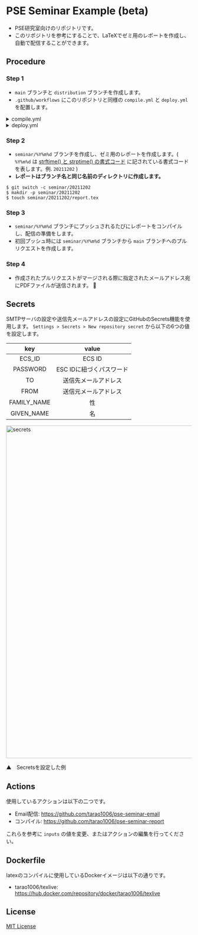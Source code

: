 # PSE Seminar Example (beta)

- PSE研究室向けのリポジトリです。
- このリポジトリを参考にすることで、LaTeXでゼミ用のレポートを作成し、自動で配信することができます。

## Procedure

### Step 1

- `main` ブランチと `distribution` ブランチを作成します。 
- `.github/workflows` にこのリポジトリと同様の `compile.yml` と `deploy.yml` を配置します。

<details>
<summary>compile.yml</summary>

```yaml
name: Compile

on:
  push:
    branches:
      - 'seminar/**'
  workflow_dispatch:

jobs:
  main:
    runs-on: ubuntu-latest
    steps:
      - name: Checkout branch
        uses: actions/checkout@v2
      - name: Count the number of pull requests
        id: count
        run: echo "::set-output name=count::$(gh pr list --search "$GITHUB_REF_NAME" --state all | wc -l)"
        env:
          GITHUB_TOKEN: ${{ secrets.GITHUB_TOKEN }}
      - name: Create pull request
        if: ${{ steps.count.outputs.count == 0 }}
        run: gh pr create --base main --title "$GITHUB_REF_NAME" --body ""
        env:
          GITHUB_TOKEN: ${{ secrets.GITHUB_TOKEN }}
      - name: Compile report
        uses: tarao1006/pse-seminar-report@main
        env:
          GITHUB_TOKEN: ${{ secrets.GITHUB_TOKEN }}
```
</details>

<details>
<summary>deploy.yml</summary>

```yaml
name: Deploy

on:
  pull_request:
    branches:
      - main
    types: [closed]

jobs:
  main:
    runs-on: ubuntu-latest
    environment: email
    if: github.event.pull_request.merged == true
    steps:
      - name: Checkout Branch
        uses: actions/checkout@v2
        with:
          ref: distribution
      - name: Parse branch
        id: parse
        run: |
          IFS=/ ARR=(${{ github.head_ref }})
          echo "::set-output name=date::${ARR[1]}"
        shell: bash
      - name: Send email
        uses: tarao1006/pse-seminar-email@main
        with:
          ecs_id: ${{ secrets.ECS_ID }}
          password: ${{ secrets.PASSWORD }}
          to: ${{ secrets.TO }}
          from: ${{ secrets.FROM }}
          family_name: ${{ secrets.FAMILY_NAME }}
          given_name: ${{ secrets.GIVEN_NAME }}
          pdf: distribution/${{ github.head_ref }}/report.pdf
          date: ${{ steps.parse.outputs.date }}

```
</details>

### Step 2

- `seminar/%Y%m%d` ブランチを作成し、ゼミ用のレポートを作成します。( `%Y%m%d` は [strftime() と strptime() の書式コード](https://docs.python.org/ja/3/library/datetime.html#strftime-and-strptime-format-codes) に記されている書式コードを表します。例. `20211202` )
- **レポートはブランチ名と同じ名前のディレクトリに作成します。**

```shell
$ git switch -c seminar/20211202
$ makdir -p seminar/20211202
$ touch seminar/20211202/report.tex
```

### Step 3

- `seminar/%Y%m%d` ブランチにプッシュされるたびにレポートをコンパイルし、配信の準備をします。
- 初回プッシュ時には `seminar/%Y%m%d` ブランチから `main` ブランチへのプルリクエストを作成します。

### Step 4

- 作成されたプルリクエストがマージされる際に指定されたメールアドレス宛にPDFファイルが送信されます。 🎉

## Secrets

SMTPサーバの設定や送信先メールアドレスの設定にGitHubのSecrets機能を使用します。
`Settings > Secrets > New repository secret` から以下の6つの値を設定します。

| key | value |
| :-: | :-: |
| ECS_ID | ECS ID |
| PASSWORD | ESC IDに紐づくパスワード |
| TO | 送信先メールアドレス |
| FROM | 送信元メールアドレス |
| FAMILY_NAME | 性 |
| GIVEN_NAME | 名 |

<img width="900" alt="secrets" src="https://user-images.githubusercontent.com/32538736/144426635-618f8e0c-b8aa-449f-b7a6-53cb284ce4fa.png">

▲　Secretsを設定した例

## Actions

使用しているアクションは以下の二つです。

- Email配信: https://github.com/tarao1006/pse-seminar-email
- コンパイル: https://github.com/tarao1006/pse-seminar-report

これらを参考に `inputs` の値を変更、またはアクションの編集を行ってください。

## Dockerfile

latexのコンパイルに使用しているDockerイメージは以下の通りです。

- tarao1006/texlive: https://hub.docker.com/repository/docker/tarao1006/texlive

## License

[MIT License](LICENSE)
